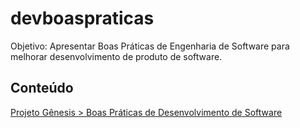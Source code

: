 # devboaspraticas
Objetivo: Apresentar Boas Práticas de Engenharia de Software para melhorar desenvolvimento de produto de software.

<H2>Conteúdo</H2>
<a href="https://github.com/eTecnologia/devboaspraticas/wiki"><D>Projeto Gênesis > Boas Práticas de Desenvolvimento de Software</D> </a> 

